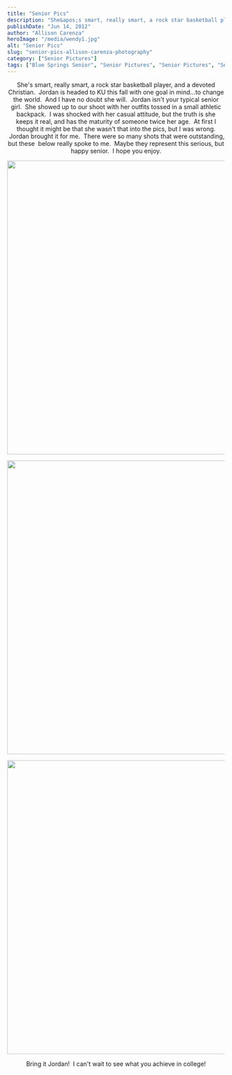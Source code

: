 ```yaml
---
title: "Senior Pics"
description: "She&apos;s smart, really smart, a rock star basketball player, and a devoted Christian.  Jordan is headed to KU this fall "
publishDate: "Jun 14, 2012"
author: "Allison Carenza"
heroImage: "/media/wendy1.jpg"
alt: "Senior Pics"
slug: "senior-pics-allison-carenza-photography"
category: ["Senior Pictures"]
tags: ["Blue Springs Senior", "Senior Pictures", "Senior Pictures", "Senior Pictures"]
---
```


<p style="text-align: center;">
<p style="text-align: center;">She&apos;s smart, really smart, a rock star basketball player, and a devoted Christian.  Jordan is headed to KU this fall with one goal in mind...to change the world.  And I have no doubt she will.  Jordan isn&apos;t your typical senior girl.  She showed up to our shoot with her outfits tossed in a small athletic backpack.  I was shocked with her casual attitude, but the truth is she keeps it real, and has the maturity of someone twice her age.  At first I thought it might be that she wasn&apos;t that into the pics, but I was wrong.  Jordan brought it for me.  There were so many shots that were outstanding, but these  below really spoke to me.  Maybe they represent this serious, but happy senior.  I hope you enjoy.</p>
<p style="text-align: center;"><img class="aligncenter size-full wp-image-4147" title="wendy1" src="/media/wendy1.jpg" alt="" width="930" height="680"   /></p>
<p style="text-align: center;">
<p style="text-align: center;"><img class="aligncenter size-full wp-image-4148" title="wendy2" src="/media/wendy2.jpg" alt="" width="930" height="680"   /></p>
<p style="text-align: center;">
<p style="text-align: center;"><img class="aligncenter size-full wp-image-4149" title="wendy3" src="/media/wendy3.jpg" alt="" width="930" height="680"   /></p>
<p style="text-align: center;">
<p style="text-align: center;">Bring it Jordan!  I can&apos;t wait to see what you achieve in college!</p>
